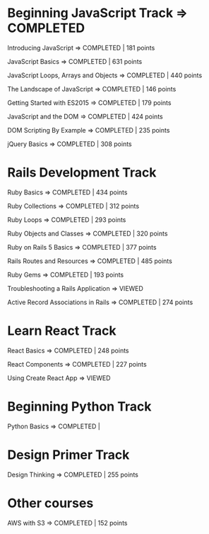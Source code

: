 # Beginning JavaScript Track => COMPLETED 

Introducing JavaScript => COMPLETED | 181 points

JavaScript Basics => COMPLETED | 631 points

JavaScript Loops, Arrays and Objects => COMPLETED | 440 points

The Landscape of JavaScript => COMPLETED | 146 points

Getting Started with ES2015 => COMPLETED | 179 points

JavaScript and the DOM => COMPLETED | 424 points

DOM Scripting By Example => COMPLETED | 235 points

jQuery Basics => COMPLETED | 308 points

# Rails Development Track

Ruby Basics => COMPLETED | 434 points

Ruby Collections => COMPLETED | 312 points

Ruby Loops => COMPLETED | 293 points

Ruby Objects and Classes => COMPLETED | 320 points

Ruby on Rails 5 Basics => COMPLETED | 377 points                                                                         

Rails Routes and Resources => COMPLETED | 485 points

Ruby Gems => COMPLETED | 193 points

Troubleshooting a Rails Application => VIEWED 

Active Record Associations in Rails => COMPLETED | 274 points

# Learn React Track

React Basics => COMPLETED | 248 points

React Components => COMPLETED | 227 points

Using Create React App => VIEWED

# Beginning Python Track 

Python Basics => COMPLETED | 

# Design Primer Track

Design Thinking => COMPLETED | 255 points

# Other courses 

AWS with S3 => COMPLETED | 152 points
